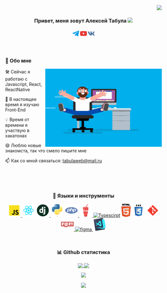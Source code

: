 <img align="right" src="https://estruyf-github.azurewebsites.net/api/VisitorHit?user=tabulaweb&repo=gtabulaweb&countColorcountColor&countColor=%237B1E7A">
<br>
<h3 align="center">
  Привет, меня зовут Алексей Табула <img src="https://raw.githubusercontent.com/MartinHeinz/MartinHeinz/master/wave.gif" width="30px">
</h3>
<h5 align="center">
  <code><a href="https://t.me/TabulaWeb" title="TabulaWeb Profile"><img width="22" src="https://github.com/TabulaWeb/tabulaweb/blob/master/image/telegram.svg"></a></code>
  <code><a href="https://www.youtube.com/channel/UC4zMqAz7VbvTxO6dXwqCGgA" title="TabulaWeb Profile"><img width="22" src="https://github.com/TabulaWeb/tabulaweb/blob/master/image/youtube.svg"></a></code>
  <code><a href="https://vk.com/tabula98" title="TabulaWeb Profile"><img width="22" src="https://github.com/TabulaWeb/tabulaweb/blob/master/image/vk.svg"></a></code>
</h5>
<br>
<h3 align="left">🧐 Обо мне</h2>
<img align="right" src="https://github.com/TabulaWeb/tabulaweb/blob/master/image/coder.gif" height="250" width="375" alt="pytorch" height="42px"/>
<p align="left">🛠 Сейчас я работаю с Javascript, React, ReactNative</p>
<p align="left">🚀 В настоящее время я изучаю Front-End</p>
<p align="left">💡 Время от времени я участвую в хакатонах</p>
<p align="left">😄 Люблю новые знакомста, так что смело пишите мне</p>
<p align="left">📫 Как со мной связаться: <a href="mailto:tabulaweb@mail.ru">tabulaweb@mail.ru</a></p>
<br>
<br>
<br>
<h3 align="center">🔨 Языки и инструменты</h2>
<p align="center">
  <a href="https://github.com/TabulaWeb/tabulaweb/blob/master/image/javascript.svg" target="_blank"> <img src="https://github.com/TabulaWeb/tabulaweb/blob/master/image/javascript.svg" alt="pytorch" height="42px"/> </a>
  <a href="https://github.com/TabulaWeb/tabulaweb/blob/master/image/react.svg" target="_blank"><img alt="Python" height ="42px" src="https://github.com/TabulaWeb/tabulaweb/blob/master/image/react.svg"></a>
  <a href="https://github.com/TabulaWeb/tabulaweb/blob/master/image/django.png" target="_blank"> <img alt="Android" height ="42px" src="https://github.com/TabulaWeb/tabulaweb/blob/master/image/django.png"> </a>
  <a href="https://github.com/TabulaWeb/tabulaweb/blob/master/image/python-original.svg" target="_blank"><img alt="Kotlin" height ="42px" src="https://github.com/TabulaWeb/tabulaweb/blob/master/image/python-original.svg"></a>
  <a href="https://github.com/TabulaWeb/tabulaweb/blob/master/image/php.svg" target="_blank"> <img src="https://github.com/TabulaWeb/tabulaweb/blob/master/image/php.svg" alt="firebase" height ="42px"/> </a>
  <a href="https://github.com/TabulaWeb/tabulaweb/blob/master/image/gulp.svg" target="_blank"> <img alt="JavaScript" height ="42px"  src="https://github.com/TabulaWeb/tabulaweb/blob/master/image/gulp.svg"> </a>
  <a href="https://www.typescriptlang.org/" target="_blank"><img alt="Typescirpt" height ="42px" src="https://raw.githubusercontent.com/rahul-jha98/github_readme_icons/main/language_and_tools/square/typescript/typescript.svg"></a>
  <a href="https://github.com/TabulaWeb/tabulaweb/blob/master/image/html5.svg" target="_blank"> <img alt="React" height ="42px" src="https://github.com/TabulaWeb/tabulaweb/blob/master/image/html5.svg"></a>
  <a href="https://github.com/TabulaWeb/tabulaweb/blob/master/image/css.svg" target="_blank"><img alt="Node.js" height ="42px" src="https://github.com/TabulaWeb/tabulaweb/blob/master/image/css.svg"></a>
  <a href="https://github.com/TabulaWeb/tabulaweb/blob/master/image/git-scm.svg" target="_blank"> <img src="https://github.com/TabulaWeb/tabulaweb/blob/master/image/git-scm.svg" alt="git" height='42px'/> </a>
   <a href="https://github.com/TabulaWeb/tabulaweb/blob/master/image/npm.svg" target="_blank"> <img src="https://github.com/TabulaWeb/tabulaweb/blob/master/image/npm.svg" alt="figma" height='42px'/> </a>
  <a href="https://www.figma.com/" target="_blank"> <img src="https://raw.githubusercontent.com/rahul-jha98/github_readme_icons/main/language_and_tools/square/figma/figma.svg" alt="figma" height='42px'/> </a>
  <a href="https://github.com/TabulaWeb/tabulaweb/blob/master/image/vscode.png" target="_blank"> <img src="https://github.com/TabulaWeb/tabulaweb/blob/master/image/vscode.png" alt="figma" height='42px'/> </a>
</p>  
<br>
<h3 align="center">📊 Github статистика</h2>
<p align="center">
  <a href="https://github.com/anuraghazra/github-readme-stats" title="Go to Source">
    <img height=175 align="center" src="https://github-readme-stats.vercel.app/api?username=tabulaweb&show_icons=true&theme=gotham">
  </a>
  <a href="https://github.com/anuraghazra/github-readme-stats">
  <img height=175 align="center" src="https://github-readme-stats.vercel.app/api/top-langs/?username=tabulaweb&hide=c%23,powershell,java&title_color=2aa889&text_color=99d1ce&icon_color=2bbc8a&bg_color=0c1014&langs_count=8&layout=compact" />
  </a>
</p>
<p align="center">
  <img alig src="https://github-profile-trophy.vercel.app/?username=tabulaweb&theme=onedark&no-frame=true&row=1&&margin-w=20&no-bg=true" />
</p>
<p align="center">
  <img src="https://www.codewars.com/users/WebTabula/badges/large">
</p>
